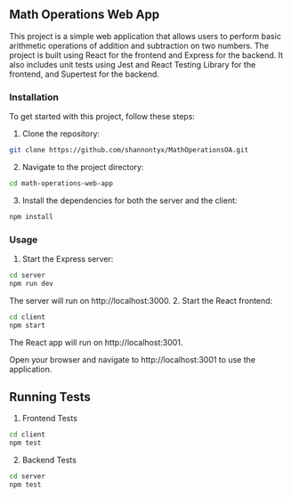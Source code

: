 ## Math Operations Web App
This project is a simple web application that allows users to perform basic arithmetic operations of addition and subtraction on two numbers. The project is built using React for the frontend and Express for the backend. It also includes unit tests using Jest and React Testing Library for the frontend, and Supertest for the backend.

### Installation
To get started with this project, follow these steps:
1. Clone the repository:
```bash
git clone https://github.com/shannontyx/MathOperationsOA.git
```
2. Navigate to the project directory:
```bash
cd math-operations-web-app
```
3. Install the dependencies for both the server and the client:
```bash
npm install
```

### Usage
1. Start the Express server:
```bash
cd server
npm run dev
```
The server will run on http://localhost:3000.
2. Start the React frontend:
```bash
cd client
npm start
```
The React app will run on http://localhost:3001.

Open your browser and navigate to http://localhost:3001 to use the application.

## Running Tests
1. Frontend Tests
```bash
cd client
npm test
```
2. Backend Tests
```bash
cd server
npm test
```


